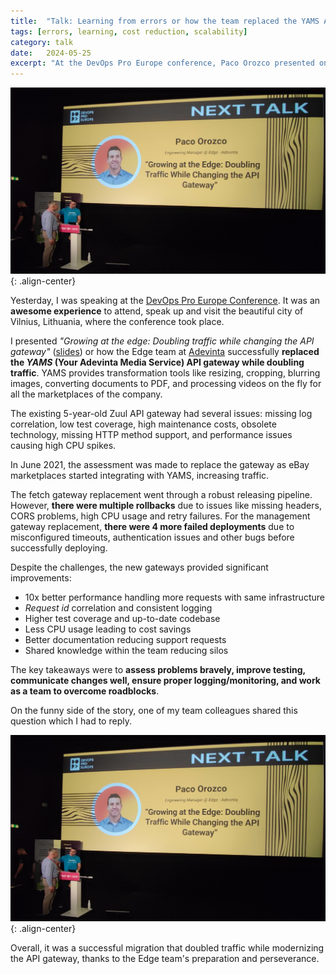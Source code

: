 ```yaml
---
title:  "Talk: Learning from errors or how the team replaced the YAMS API gateway"
tags: [errors, learning, cost reduction, scalability]
category: talk
date:   2024-05-25
excerpt: "At the DevOps Pro Europe conference, Paco Orozco presented on the Edge team's work replacing an API gateway at Adevinta, doubling traffic while improving performance and reducing costs."
---
```


![Paco at DevOps Pro Europe](/assets/img/Paco_at_DevOps_Pro_Europe_2024.jpg){: .align-center}

Yesterday, I was speaking at the [DevOps Pro Europe Conference](https://devopspro.lt/). It was an **awesome experience** to attend, speak up and visit the beautiful city of Vilnius, Lithuania, where the conference took place.

I presented *"Growing at the edge: Doubling traffic while changing the API gateway"* ([slides](https://es.slideshare.net/slideshow/2024-devops-pro-europe-growing-at-the-edge/269290859)) or how the Edge team at [Adevinta](https://adevinta.com) successfully **replaced the *YAMS* (Your Adevinta Media Service) API gateway while doubling traffic**. YAMS provides transformation tools like resizing, cropping, blurring images, converting documents to PDF, and processing videos on the fly for all the marketplaces of the company.

The existing 5-year-old Zuul API gateway had several issues: missing log correlation, low test coverage, high maintenance costs, obsolete technology, missing HTTP method support, and performance issues causing high CPU spikes.

In June 2021, the assessment was made to replace the gateway as eBay marketplaces started integrating with YAMS, increasing traffic.

The fetch gateway replacement went through a robust releasing pipeline. However, **there were multiple rollbacks** due to issues like missing headers, CORS problems, high CPU usage and retry failures. For the management gateway replacement, **there were 4 more failed deployments** due to misconfigured timeouts, authentication issues and other bugs before successfully deploying. 

Despite the challenges, the new gateways provided significant improvements:

- 10x better performance handling more requests with same infrastructure
- *Request id* correlation and consistent logging
- Higher test coverage and up-to-date codebase
- Less CPU usage leading to cost savings
- Better documentation reducing support requests
- Shared knowledge within the team reducing silos

The key takeaways were to **assess problems bravely, improve testing, communicate changes well, ensure proper logging/monitoring, and work as a team to overcome roadblocks**.

On the funny side of the story, one of my team colleagues shared this question which I had to reply.

![Funny question](/assets/img/Paco_at_DevOps_Pro_Europe_2024.jpg){: .align-center}

Overall, it was a successful migration that doubled traffic while modernizing the API gateway, thanks to the Edge team's preparation and perseverance.

